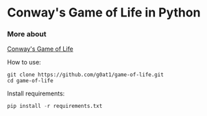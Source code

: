 # Conway's Game of Life in Python

### More about
[Conway's Game of Life](https://en.wikipedia.org/wiki/Conway%27s_Game_of_Life)

How to use:
```
git clone https://github.com/g0at1/game-of-life.git
cd game-of-life
```

Install requirements:
```python
pip install -r requirements.txt
```
